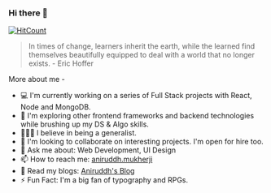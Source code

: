 ### Hi there 👋

[![HitCount](http://hits.dwyl.com/aniruddh-mukherjee/aniruddh-mukherjee.svg)](http://hits.dwyl.com/aniruddh-mukherjee/aniruddh-mukherjee)

> In times of change, learners inherit the earth, while the learned find themselves beautifully equipped to deal with a world that no longer exists. - Eric Hoffer


More about me - 

- 💻 I'm currently working on a series of Full Stack projects with React, Node and MongoDB.
- 📒 I'm exploring other frontend frameworks and backend technologies while brushing up my DS & Algo skills.
- 👨🏻‍🦱 I believe in being a generalist.
- 💼 I'm looking to collaborate on interesting projects. I'm open for hire too.
- 💬 Ask me about: Web Development, UI Design
- 📫 How to reach me: [aniruddh.mukherji](https://www.instagram.com/aniruddh.mukherji/)
- 📄 Read my blogs: [Aniruddh's Blog](https://www.aniruddh.hashnode.dev)
- ⚡ Fun Fact: I'm a big fan of typography and RPGs.
